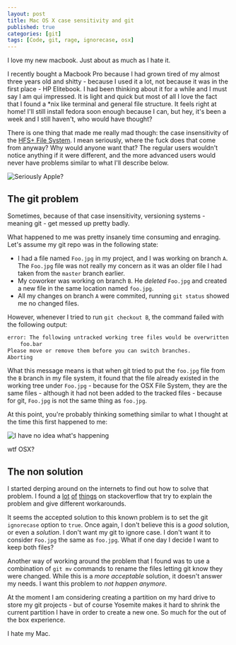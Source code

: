 ```yaml
---
layout: post
title: Mac OS X case sensitivity and git
published: true
categories: [git]
tags: [Code, git, rage, ignorecase, osx]
---
```


<p class="message">I love my new macbook. Just about as much as I hate it.</p>

I recently bought a Macbook Pro because I had grown tired of my almost three years old and shitty - because I used it a lot, not because it was in the first place - HP Elitebook. I had been thinking about it for a while and I must say I am qui impressed. It is light and quick but most of all I love the fact that I found a *nix like terminal and general file structure. It feels right at home! I'll still install fedora soon enough because I can, but hey, it's been a week and I still haven't, who would have thought?

There is one thing that made me really mad though: the case insensitivity of the [HFS+ File System](http://en.wikipedia.org/wiki/Hierarchical_File_System). I mean seriously, where the fuck does that come from anyway? Why would anyone want that? The regular users wouldn't notice anything if it were different, and the more advanced users would never have problems similar to what I'll describe below.

<img src="{{site.baseurl}}public/img/wtf.jpg" alt="Seriously Apple?">

## The git problem

Sometimes, because of that case insensitivity, versioning systems - meaning git - get messed up pretty badly. 

What happened to me was pretty insanely time consuming and enraging. Let's assume my git repo was in the following state:

  * I had a file named `Foo.jpg` in my project, and I was working on branch `A`. The `Foo.jpg` file was not really my concern as it was an older file I had taken from the `master` branch earlier.
  * My coworker was working on branch `B`. He *deleted* `Foo.jpg` and created a new file in the same location named `foo.jpg`.
  * All my changes on branch `A` were commited, running `git status` showed me no changed files.

However, whenever I tried to run `git checkout B`, the command failed with the following output:

```` bash
error: The following untracked working tree files would be overwritten by checkout:
    foo.bar
Please move or remove them before you can switch branches.
Aborting
````

What this message means is that when git tried to put the `foo.jpg` file from the `B` branch in my file system, it found that the file already existed in the working tree under `Foo.jpg` - because for the OSX File System, they are the same files - although it had not been added to the tracked files - because for git, `Foo.jpg` is not the same thing as `foo.jpg`.

At this point, you're probably thinking something similar to what I thought at the time this first happened to me:

<img src="{{site.baseurl}}public/img/wtf2.jpg" alt="I have no idea what's happening">
<p class="description">wtf OSX?</p>

## The non solution

I started derping around on the internets to find out how to solve that problem. I found a [lot](http://stackoverflow.com/questions/4858047/git-error-the-following-untracked-working-tree-files-would-be-overwritten-by-ch) [of](http://stackoverflow.com/a/14283695/3465375) [things](http://stackoverflow.com/a/23960663/3465375) on stackoverflow that try to explain the problem and give different workarounds.

It seems the accepted solution to this known problem is to set the git `ignorecase` option to `true`. Once again, I don't believe this is a *good* solution, or even a *solution*. I don't want my git to ignore case. I don't want it to consider `Foo.jpg` the same as `foo.jpg`. What if one day I decide I want to keep both files?

Another way of working around the problem that I found was to use a combination of `git mv` commands to rename the files letting git know they were changed. While this is a *more acceptable* solution, it doesn't answer my needs. I want this problem to *not happen anymore*.

At the moment I am considering creating a partition on my hard drive to store my git projects - but of course Yosemite makes it hard to shrink the current partition I have in order to create a new one. So much for the out of the box experience. 

I hate my Mac.